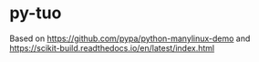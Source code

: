 # py-tuo

Based on https://github.com/pypa/python-manylinux-demo and https://scikit-build.readthedocs.io/en/latest/index.html
